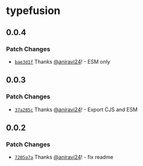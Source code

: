 # typefusion

## 0.0.4

### Patch Changes

- [`bae3d1f`](https://github.com/aniravi24/typefusion/commit/bae3d1fa04e7b2bb1f301030b75a51af6869fba2) Thanks [@aniravi24](https://github.com/aniravi24)! - ESM only

## 0.0.3

### Patch Changes

- [`37a285c`](https://github.com/aniravi24/typefusion/commit/37a285cec5416150541338e74370f15e53c3e3c9) Thanks [@aniravi24](https://github.com/aniravi24)! - Export CJS and ESM

## 0.0.2

### Patch Changes

- [`7205a7a`](https://github.com/aniravi24/typefusion/commit/7205a7aa885722ede2777e316041229ab3abf5a9) Thanks [@aniravi24](https://github.com/aniravi24)! - fix readme
